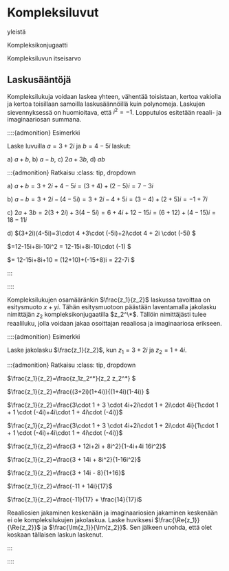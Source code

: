 # Kompleksiluvut

yleistä

Kompleksikonjugaatti

Kompleksiluvun itseisarvo

## Laskusääntöjä

Kompleksilukuja voidaan laskea yhteen, vähentää toisistaan, kertoa vakiolla ja kertoa toisillaan samoilla laskusäännöillä kuin polynomeja. Laskujen sievennyksessä on huomioitava, että $i^2=-1$. Lopputulos esitetään reaali- ja imaginaariosan summana.

::::{admonition} Esimerkki

Laske luvuilla $a=3+2i$ ja $b=4-5i$ laskut:

a) $a+b$, b) $a-b$, c) $2a+3b$, d) $ab$

:::{admonition} Ratkaisu
:class: tip, dropdown

a) $a+b = 3+2i + 4-5i = (3+4)+(2-5)i = 7-3i$

b) $a-b= 3+2i - (4-5i) = 3+2i-4+5i=(3-4)+(2+5)i = -1+7i$

c) $2a+3b=2(3+2i)+3(4-5i)=6+4i+12-15i = (6+12)+(4-15)i=18-11i$

d) $(3+2i)(4-5i)=3\cdot 4 +3\cdot (-5i)+2i\cdot 4 + 2i \cdot (-5i) $

$=12-15i+8i-10i^2 = 12-15i+8i-10\cdot (-1) $

$= 12-15i+8i+10 = (12+10)+(-15+8)i = 22-7i $

:::

::::

Kompleksilukujen osamääränkin $\frac{z_1}{z_2}$ laskussa tavoittaa on esitysmuoto $x+yi$. Tähän esitysmuotoon päästään laventamalla jakolasku nimittäjän $z_2$ kompleksikonjugaatilla $z_2^\*$. Tällöin nimittäjästi tulee reaaliluku, jolla voidaan jakaa osoittajan reaaliosa ja imaginaariosa erikseen.

::::{admonition} Esimerkki

Laske jakolasku $\frac{z_1}{z_2}$, kun $z_1=3+2i$ ja $z_2=1+4i$.

:::{admonition} Ratkaisu
:class: tip, dropdown

$\frac{z_1}{z_2}=\frac{z_1z_2^\*}{z_2 z_2^\*} $  

$\frac{z_1}{z_2}=\frac{(3+2i)(1+4i)}{(1+4i)(1-4i)} $

$\frac{z_1}{z_2}=\frac{3\cdot 1 + 3 \cdot 4i+2i\cdot 1 + 2i\cdot 4i}{1\cdot 1 + 1 \cdot (-4i)+4i\cdot 1 + 4i\cdot (-4i)}$

$\frac{z_1}{z_2}=\frac{3\cdot 1 + 3 \cdot 4i+2i\cdot 1 + 2i\cdot 4i}{1\cdot 1 + 1 \cdot (-4i)+4i\cdot 1 + 4i\cdot (-4i)}$

$\frac{z_1}{z_2}=\frac{3 + 12i+2i + 8i^2}{1-4i+4i 16i^2}$

$\frac{z_1}{z_2}=\frac{3 + 14i + 8i^2}{1-16i^2}$

$\frac{z_1}{z_2}=\frac{3 + 14i - 8}{1+16}$

$\frac{z_1}{z_2}=\frac{-11 + 14i}{17}$

$\frac{z_1}{z_2}=\frac{-11}{17} + \frac{14}{17}i$

Reaaliosien jakaminen keskenään ja imaginaariosien jakaminen keskenään ei ole kompleksilukujen jakolaskua. Laske huviksesi $\frac{\Re{z_1}}{\Re{z_2}}$ ja $\frac{\Im{z_1}}{\Im{z_2}}$. Sen jälkeen unohda, että olet koskaan tällaisen laskun laskenut.

:::

::::